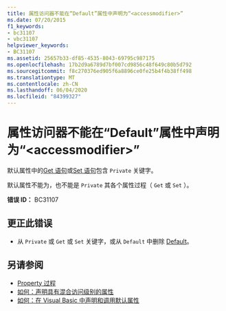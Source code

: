 ```yaml
---
title: 属性访问器不能在“Default”属性中声明为“<accessmodifier>”
ms.date: 07/20/2015
f1_keywords:
- bc31107
- vbc31107
helpviewer_keywords:
- BC31107
ms.assetid: 25657b33-df85-4535-8043-69795c987175
ms.openlocfilehash: 17b2d9a6789d7bf007cd9856c48f649c80b5d792
ms.sourcegitcommit: f8c270376ed905f6a8896ce0fe25b4f4b38ff498
ms.translationtype: MT
ms.contentlocale: zh-CN
ms.lasthandoff: 06/04/2020
ms.locfileid: "84399327"
---
```

# <a name="property-accessors-cannot-be-declared-accessmodifier-in-a-default-property"></a>属性访问器不能在“Default”属性中声明为“\<accessmodifier>”
默认属性中的[Get 语句](../language-reference/statements/get-statement.md)或[Set 语句](../language-reference/statements/set-statement.md)包含 `Private` 关键字。  
  
 默认属性不能为，也不能是 `Private` 其各个属性过程（ `Get` 或 `Set` ）。  
  
 **错误 ID：** BC31107  
  
## <a name="to-correct-this-error"></a>更正此错误  
  
- 从 `Private` 或 `Get` 或 `Set` 关键字，或从 `Default` 中删除 [Default](../language-reference/statements/property-statement.md)。  
  
## <a name="see-also"></a>另请参阅

- [Property 过程](../programming-guide/language-features/procedures/property-procedures.md)
- [如何：声明具有混合访问级别的属性](../programming-guide/language-features/procedures/how-to-declare-a-property-with-mixed-access-levels.md)
- [如何：在 Visual Basic 中声明和调用默认属性](../programming-guide/language-features/procedures/how-to-declare-and-call-a-default-property.md)
